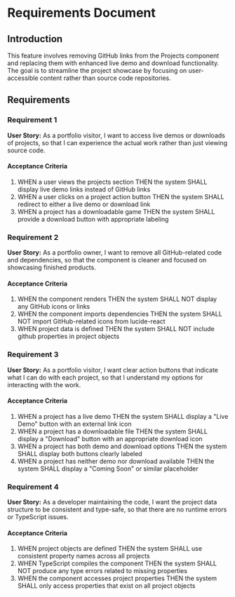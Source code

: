 # Requirements Document

## Introduction

This feature involves removing GitHub links from the Projects component and replacing them with enhanced live demo and download functionality. The goal is to streamline the project showcase by focusing on user-accessible content rather than source code repositories.

## Requirements

### Requirement 1

**User Story:** As a portfolio visitor, I want to access live demos or downloads of projects, so that I can experience the actual work rather than just viewing source code.

#### Acceptance Criteria

1. WHEN a user views the projects section THEN the system SHALL display live demo links instead of GitHub links
2. WHEN a user clicks on a project action button THEN the system SHALL redirect to either a live demo or download link
3. WHEN a project has a downloadable game THEN the system SHALL provide a download button with appropriate labeling

### Requirement 2

**User Story:** As a portfolio owner, I want to remove all GitHub-related code and dependencies, so that the component is cleaner and focused on showcasing finished products.

#### Acceptance Criteria

1. WHEN the component renders THEN the system SHALL NOT display any GitHub icons or links
2. WHEN the component imports dependencies THEN the system SHALL NOT import GitHub-related icons from lucide-react
3. WHEN project data is defined THEN the system SHALL NOT include github properties in project objects

### Requirement 3

**User Story:** As a portfolio visitor, I want clear action buttons that indicate what I can do with each project, so that I understand my options for interacting with the work.

#### Acceptance Criteria

1. WHEN a project has a live demo THEN the system SHALL display a "Live Demo" button with an external link icon
2. WHEN a project has a downloadable file THEN the system SHALL display a "Download" button with an appropriate download icon
3. WHEN a project has both demo and download options THEN the system SHALL display both buttons clearly labeled
4. WHEN a project has neither demo nor download available THEN the system SHALL display a "Coming Soon" or similar placeholder

### Requirement 4

**User Story:** As a developer maintaining the code, I want the project data structure to be consistent and type-safe, so that there are no runtime errors or TypeScript issues.

#### Acceptance Criteria

1. WHEN project objects are defined THEN the system SHALL use consistent property names across all projects
2. WHEN TypeScript compiles the component THEN the system SHALL NOT produce any type errors related to missing properties
3. WHEN the component accesses project properties THEN the system SHALL only access properties that exist on all project objects